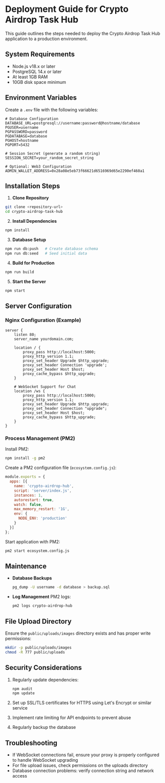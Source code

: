 # Deployment Guide for Crypto Airdrop Task Hub

This guide outlines the steps needed to deploy the Crypto Airdrop Task Hub application to a production environment.

## System Requirements

- Node.js v18.x or later
- PostgreSQL 14.x or later
- At least 1GB RAM
- 10GB disk space minimum

## Environment Variables

Create a `.env` file with the following variables:

```
# Database Configuration
DATABASE_URL=postgresql://username:password@hostname/database
PGUSER=username
PGPASSWORD=password
PGDATABASE=database
PGHOST=hostname
PGPORT=5432

# Session Secret (generate a random string)
SESSION_SECRET=your_random_secret_string

# Optional: Web3 Configuration
ADMIN_WALLET_ADDRESS=0x28a08e5eb73f66621d6516969d65e2290ef460a1
```

## Installation Steps

1. **Clone Repository**

```bash
git clone <repository-url>
cd crypto-airdrop-task-hub
```

2. **Install Dependencies**

```bash
npm install
```

3. **Database Setup**

```bash
npm run db:push   # Create database schema
npm run db:seed   # Seed initial data
```

4. **Build for Production**

```bash
npm run build
```

5. **Start the Server**

```bash
npm start
```

## Server Configuration

### Nginx Configuration (Example)

```nginx
server {
    listen 80;
    server_name yourdomain.com;

    location / {
        proxy_pass http://localhost:5000;
        proxy_http_version 1.1;
        proxy_set_header Upgrade $http_upgrade;
        proxy_set_header Connection 'upgrade';
        proxy_set_header Host $host;
        proxy_cache_bypass $http_upgrade;
    }
    
    # WebSocket Support for Chat
    location /ws {
        proxy_pass http://localhost:5000;
        proxy_http_version 1.1;
        proxy_set_header Upgrade $http_upgrade;
        proxy_set_header Connection "upgrade";
        proxy_set_header Host $host;
        proxy_cache_bypass $http_upgrade;
    }
}
```

### Process Management (PM2)

Install PM2:
```bash
npm install -g pm2
```

Create a PM2 configuration file (`ecosystem.config.js`):
```javascript
module.exports = {
  apps: [{
    name: 'crypto-airdrop-hub',
    script: 'server/index.js',
    instances: 1,
    autorestart: true,
    watch: false,
    max_memory_restart: '1G',
    env: {
      NODE_ENV: 'production'
    }
  }]
};
```

Start application with PM2:
```bash
pm2 start ecosystem.config.js
```

## Maintenance

- **Database Backups**
  ```bash
  pg_dump -U username -d database > backup.sql
  ```

- **Log Management**
  PM2 logs:
  ```bash
  pm2 logs crypto-airdrop-hub
  ```

## File Upload Directory

Ensure the `public/uploads/images` directory exists and has proper write permissions:

```bash
mkdir -p public/uploads/images
chmod -R 777 public/uploads
```

## Security Considerations

1. Regularly update dependencies:
   ```bash
   npm audit
   npm update
   ```

2. Set up SSL/TLS certificates for HTTPS using Let's Encrypt or similar service

3. Implement rate limiting for API endpoints to prevent abuse

4. Regularly backup the database

## Troubleshooting

- If WebSocket connections fail, ensure your proxy is properly configured to handle WebSocket upgrading
- For file upload issues, check permissions on the uploads directory
- Database connection problems: verify connection string and network access